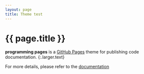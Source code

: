 ```yaml
---
layout: page
title: Theme test
---
```


# {{ page.title }}

**programming pages** is a [GitHub Pages][gh-pages] theme for publishing code documentation.
{:.larger.text}

For more details, please refer to the [documentation][theme-docs]



[gh-pages]: https://pages.github.com/ "Websites for you and your projects"
[theme-docs]: https://pixeldroid.com/programming-pages/ "A site template for publishing code documentation to GitHub pages"
